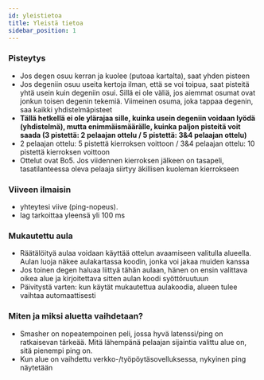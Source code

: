 ```yaml
---
id: yleistietoa
title: Yleistä tietoa
sidebar_position: 1
---
```


### Pisteytys

- Jos degen osuu kerran ja kuolee (putoaa kartalta), saat yhden pisteen
- Jos degeniin osuu useita kertoja ilman, että se voi toipua, saat pisteitä yhtä usein kuin degeniin osui. Sillä ei ole väliä, jos aiemmat osumat ovat jonkun toisen degenin tekemiä. Viimeinen osuma, joka tappaa degenin, saa kaikki yhdistelmäpisteet
- **Tällä hetkellä ei ole ylärajaa sille, kuinka usein degeniin voidaan lyödä (yhdistelmä), mutta enimmäismäärälle, kuinka paljon pisteitä voit saada (3 pistettä: 2 pelaajan ottelu / 5 pistettä: 3&4 pelaajan ottelu)**
- 2 pelaajan ottelu: 5 pistettä kierroksen voittoon / 3&4 pelaajan ottelu: 10 pistettä kierroksen voittoon
- Ottelut ovat Bo5. Jos viidennen kierroksen jälkeen on tasapeli, tasatilanteessa oleva pelaaja siirtyy äkillisen kuoleman kierrokseen

### Viiveen ilmaisin

- yhteytesi viive (ping-nopeus).
- lag tarkoittaa yleensä yli 100 ms

### Mukautettu aula

- Räätälöityä aulaa voidaan käyttää ottelun avaamiseen valitulla alueella. Aulan luoja näkee aulakartassa koodin, jonka voi jakaa muiden kanssa
- Jos toinen degen haluaa liittyä tähän aulaan, hänen on ensin valittava oikea alue ja kirjoitettava sitten aulan koodi syöttöruutuun
- Päivitystä varten: kun käytät mukautettua aulakoodia, alueen tulee vaihtaa automaattisesti

### Miten ja miksi aluetta vaihdetaan?

- Smasher on nopeatempoinen peli, jossa hyvä latenssi/ping on ratkaisevan tärkeää. Mitä lähempänä pelaajan sijaintia valittu alue on, sitä pienempi ping on.
- Kun alue on vaihdettu verkko-/työpöytäsovelluksessa, nykyinen ping näytetään
